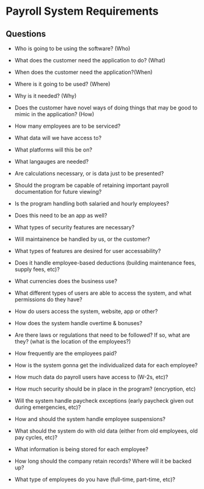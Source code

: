 # Payroll System Requirements

## Questions

* Who is going to be using the software? (Who)
* What does the customer need the application to do? (What)
* When does the customer need the application?(When)
* Where is it going to be used? (Where)
* Why is it needed? (Why)
* Does the customer have novel ways of doing things that may be good to mimic in the application? (How)



* How many employees are to be serviced?
* What data will we have access to?
* What platforms will this be on?
* What langauges are needed?
* Are calculations necessary, or is data just to be presented?
* Should the program be capable of retaining important payroll documentation for future viewing?
* Is the program handling both salaried and hourly employees?
* Does this need to be an app as well?
* What types of security features are necessary?
* Will maintainence be handled by us, or the customer?
* What types of features are desired for user accessability?


* Does it handle employee-based deductions (building maintenance fees, supply fees, etc)?
* What currencies does the business use?
* What different types of users are able to access the system, and what permissions do they have?
* How do users access the system, website, app or other?
* How does the system handle overtime & bonuses? 
* Are there laws or regulations that need to be followed? If so, what are they? (what is the location of the employees?)
* How frequently are the employees paid?

* How is the system gonna get the individualized data for each employee?
* How much data do payroll users have access to (W-2s, etc)?
* How much security should be in place in the program? (encryption, etc)


* Will the system handle paycheck exceptions (early paycheck given out during emergencies, etc)?
* How and should the system handle employee suspensions?



* What should the system do with old data (either from old employees, old pay cycles, etc)? 
* What information is being stored for each employee?
* How long should the company retain records? Where will it be backed up?


* What type of employees do you have (full-time, part-time, etc)?




